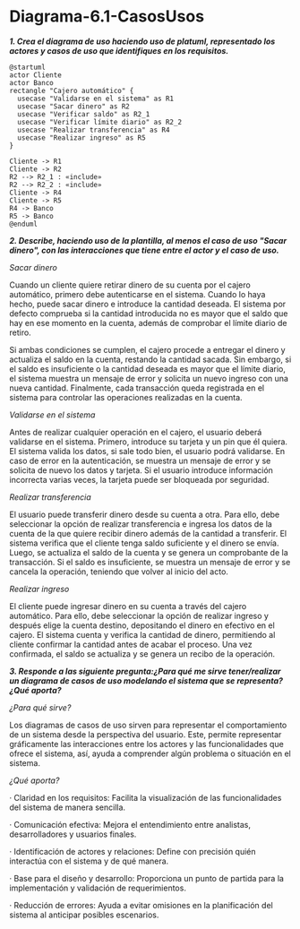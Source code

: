 # Diagrama-6.1-CasosUsos

***1. Crea el diagrama de uso haciendo uso de platuml, representado los actores y casos de uso que identifiques en los requisitos.***
```
@startuml
actor Cliente
actor Banco
rectangle "Cajero automático" {
  usecase "Validarse en el sistema" as R1
  usecase "Sacar dinero" as R2
  usecase "Verificar saldo" as R2_1
  usecase "Verificar límite diario" as R2_2
  usecase "Realizar transferencia" as R4
  usecase "Realizar ingreso" as R5
}

Cliente -> R1
Cliente -> R2
R2 --> R2_1 : «include»
R2 --> R2_2 : «include»
Cliente -> R4
Cliente -> R5
R4 -> Banco
R5 -> Banco
@enduml

```

***2. Describe, haciendo uso de la plantilla, al menos el caso de uso "Sacar dinero", con las interacciones que tiene entre el actor y el caso de uso.***

*Sacar dinero*

Cuando un cliente quiere retirar dinero de su cuenta por el cajero automático, primero debe autenticarse en el sistema. Cuando lo haya hecho, puede sacar dinero e introduce la cantidad deseada. El sistema por defecto comprueba si la cantidad introducida no es mayor que el saldo que hay en ese momento en la cuenta, además de comprobar el límite diario de retiro.

Si ambas condiciones se cumplen, el cajero procede a entregar el dinero y actualiza el saldo en la cuenta, restando la cantidad sacada. Sin embargo, si el saldo es insuficiente o la cantidad deseada es mayor que el límite diario, el sistema muestra un mensaje de error y solicita un nuevo ingreso con una nueva cantidad. Finalmente, cada transacción queda registrada en el sistema para controlar las operaciones realizadas en la cuenta.

*Validarse en el sistema*

Antes de realizar cualquier operación en el cajero, el usuario deberá validarse en el sistema. Primero, introduce su tarjeta y un pin que él quiera. El sistema valida los datos, si sale todo bien, el usuario podrá validarse. En caso de error en la autenticación, se muestra un mensaje de error y se solicita de nuevo los datos y tarjeta. Si el usuario introduce información incorrecta varias veces, la tarjeta puede ser bloqueada por seguridad.

*Realizar transferencia*

El usuario puede transferir dinero desde su cuenta a otra. Para ello, debe seleccionar la opción de realizar transferencia e ingresa los datos de la cuenta de la que quiere recibir dinero además de la cantidad a transferir. El sistema verifica que el cliente tenga saldo suficiente y el dinero se envía. Luego, se actualiza el saldo de la cuenta y se genera un comprobante de la transacción. Si el saldo es insuficiente, se muestra un mensaje de error y se cancela la operación, teniendo que volver al inicio del acto.

*Realizar ingreso*

El cliente puede ingresar dinero en su cuenta a través del cajero automático. Para ello, debe seleccionar la opción de realizar ingreso y después elige la cuenta destino, depositando el dinero en efectivo en el cajero. El sistema cuenta y verifica la cantidad de dinero, permitiendo al cliente confirmar la cantidad antes de acabar el proceso. Una vez confirmada, el saldo se actualiza y se genera un recibo de la operación.

***3. Responde a las siguiente pregunta:¿Para qué me sirve tener/realizar un diagrama de casos de uso modelando el sistema que se representa? ¿Qué aporta?***

*¿Para qué sirve?*

Los diagramas de casos de uso sirven para representar el comportamiento de un sistema desde la perspectiva del usuario. Este, permite representar gráficamente las interacciones entre los actores y las funcionalidades que ofrece el sistema, así, ayuda a comprender algún problema o situación en el sistema.

*¿Qué aporta?*

· Claridad en los requisitos: Facilita la visualización de las funcionalidades del sistema de manera sencilla.

· Comunicación efectiva: Mejora el entendimiento entre analistas, desarrolladores y usuarios finales.

· Identificación de actores y relaciones: Define con precisión quién interactúa con el sistema y de qué manera.

· Base para el diseño y desarrollo: Proporciona un punto de partida para la implementación y validación de requerimientos.

· Reducción de errores: Ayuda a evitar omisiones en la planificación del sistema al anticipar posibles escenarios.
